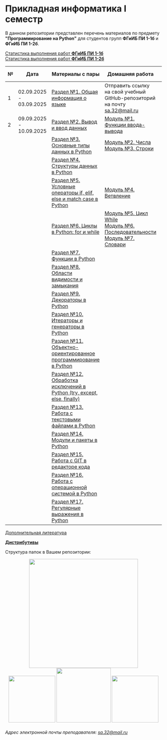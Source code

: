 # Прикладная информатика I семестр
В данном репозитории представлен перечень материалов по предмету **"Программирование на Python"** для студентов групп **ФГиИБ ПИ 1-1б** и **ФГиИБ ПИ 1-2б**.

[Статистика выполнения работ **ФГиИБ ПИ 1-1б**](https://docs.google.com/spreadsheets/d/1CVikRlmecWbLVFZJQ3b6dAR56H7_XW263LFuinffXZw/edit?gid=1016233301#gid=1016233301)  
[Статистика выполнения работ **ФГиИБ ПИ 1-2б**](https://docs.google.com/spreadsheets/d/1CVikRlmecWbLVFZJQ3b6dAR56H7_XW263LFuinffXZw/edit?gid=1533910966#gid=1533910966)  


| №   | Дата       | Материалы с пары                     | Домашняя работа                  | Срок сдачи|
|-----|------------|------------------------------------------------|------------------------------------------------|------------|
| 1   |     02.09.2025 -  03.09.2025      | [Раздел №1. Общая информация о языке](https://colab.research.google.com/drive/1xdkBCi8-zHJ0awPJf3T60RaR9WhePGO3?usp=sharing) |        Отправить ссылку на свой учебный GitHub-репозиторий на почту sa.32@mail.ru                                      | 10.09.2025
| 2   |      09.09.2025 -  10.09.2025            | [Раздел №2. Вывод и ввод данных](https://colab.research.google.com/drive/14iW92CcnOhdWZoJq3xRptA4TSVG7gPLy?usp=sharing) | [Модуль №1. Функции ввода-вывода](https://colab.research.google.com/github/Alexandre77777/python_programming/blob/main/1.%20%D0%97%D0%B0%D0%B4%D0%B0%D0%BD%D0%B8%D1%8F/%D0%9C%D0%BE%D0%B4%D1%83%D0%BB%D1%8C%20%E2%84%961.%20%D0%9E%D0%BF%D0%B5%D1%80%D0%B0%D1%82%D0%BE%D1%80%D1%8B%20%D0%B2%D0%B2%D0%BE%D0%B4%D0%B0-%D0%B2%D1%8B%D0%B2%D0%BE%D0%B4%D0%B0.ipynb) | 15.10.2025
|    |            | [Раздел №3. Основные типы данных в Python](https://colab.research.google.com/drive/1EpQfW0nLJATR8nzWX-IEuxkyvjNvr9D1?usp=sharing) | [Модуль №2. Числа](https://colab.research.google.com/github/Alexandre77777/python_programming/blob/main/1.%20%D0%97%D0%B0%D0%B4%D0%B0%D0%BD%D0%B8%D1%8F/%D0%9C%D0%BE%D0%B4%D1%83%D0%BB%D1%8C%20%E2%84%962.%20%D0%A7%D0%B8%D1%81%D0%BB%D0%B0.ipynb)<br>[Модуль №3. Строки](https://colab.research.google.com/github/Alexandre77777/python_programming/blob/main/1.%20%D0%97%D0%B0%D0%B4%D0%B0%D0%BD%D0%B8%D1%8F/%D0%9C%D0%BE%D0%B4%D1%83%D0%BB%D1%8C%20%E2%84%963.%20%D0%A1%D1%82%D1%80%D0%BE%D0%BA%D0%B8.ipynb) | 15.10.2025
|    |            | [Раздел №4. Структуры данных в Python](https://colab.research.google.com/drive/1HEXJphOlMmsaMtLUu3L45YAvGgmbays-?usp=sharing) |  | 15.10.2025
|    |            | [Раздел №5. Условные операторы if, elif, else и match case в Python](https://colab.research.google.com/drive/1RA7k5V7mPDwHPjt2EJShChrMre5tGyEW?usp=sharing) | [Модуль №4. Ветвление](https://colab.research.google.com/github/Alexandre77777/python_programming/blob/main/1.%20%D0%97%D0%B0%D0%B4%D0%B0%D0%BD%D0%B8%D1%8F/%D0%9C%D0%BE%D0%B4%D1%83%D0%BB%D1%8C%20%E2%84%964.%20%D0%92%D0%B5%D1%82%D0%B2%D0%BB%D0%B5%D0%BD%D0%B8%D0%B5.ipynb) | 15.10.2025
|    |            | [Раздел №6. Циклы в Python: for и while](https://colab.research.google.com/drive/1-rsEzbdP0YDTwI8qcS3ldRHVXQnE8AH5?usp=sharing) | [Модуль №5. Цикл While](https://colab.research.google.com/github/Alexandre77777/python_programming/blob/main/1.%20%D0%97%D0%B0%D0%B4%D0%B0%D0%BD%D0%B8%D1%8F/%D0%9C%D0%BE%D0%B4%D1%83%D0%BB%D1%8C%20%E2%84%965.%20%D0%A6%D0%B8%D0%BA%D0%BB%20While.ipynb)<br> [Модуль №6. Последовательности](https://colab.research.google.com/github/Alexandre77777/python_programming/blob/main/1.%20%D0%97%D0%B0%D0%B4%D0%B0%D0%BD%D0%B8%D1%8F/%D0%9C%D0%BE%D0%B4%D1%83%D0%BB%D1%8C%20%E2%84%966.%20%D0%9F%D0%BE%D1%81%D0%BB%D0%B5%D0%B4%D0%BE%D0%B2%D0%B0%D1%82%D0%B5%D0%BB%D1%8C%D0%BD%D0%BE%D1%81%D1%82%D0%B8.ipynb) <br> [Модуль №7. Словари](https://colab.research.google.com/github/Alexandre77777/python_programming/blob/main/1.%20%D0%97%D0%B0%D0%B4%D0%B0%D0%BD%D0%B8%D1%8F/%D0%9C%D0%BE%D0%B4%D1%83%D0%BB%D1%8C%20%E2%84%967.%20%D0%A1%D0%BB%D0%BE%D0%B2%D0%B0%D1%80%D0%B8.ipynb)| 15.10.2025
|    |            | [Раздел №7. Функции в Python](https://colab.research.google.com/drive/18ZuRgGHoTt_g4MqEqTPtbKlpSlxBZuuQ?usp=sharing) |                                                |
|    |            | [Раздел №8. Области видимости и замыкания](https://colab.research.google.com/drive/1dBASnRdhdWvPgi0uwOCeahbDa5pnfUiw?usp=sharing) |                                                |
|    |            | [Раздел №9. Декораторы в Python](https://colab.research.google.com/drive/1mLXN9eyDSjtwXwrWQHIof2UdJ4UO_whg?usp=sharing) |                                                |
|   |            | [Раздел №10. Итераторы и генераторы в Python](https://colab.research.google.com/drive/1uHK8vEIo65POYQqfd0ekS3JaCgbTij5k?usp=sharing) |                                                |
|   |            | [Раздел №11. Объектно-ориентированное программирование в Python](https://colab.research.google.com/github/Alexandre77777/python_programming/blob/main/4.%20%D0%9A%D0%BE%D0%B4%20%D1%81%20%D0%B7%D0%B0%D0%BD%D1%8F%D1%82%D0%B8%D0%B9/11.%20%D0%9A%D0%BE%D0%B4_%D1%81_%D0%BF%D0%B0%D1%80%D1%8B_08_12_2023_%D0%92%D0%B2%D0%B5%D0%B4%D0%B5%D0%BD%D0%B8%D0%B5_%D0%B2_%D0%9E%D0%9E%D0%9F_Python.ipynb) |                                                |
|   |            | [Раздел №12. Обработка исключений в Python (try, except, else, finally)](https://colab.research.google.com/drive/1MhHwyWWyGbSbsW800DvikVWr8DWSB6VP?usp=sharing) |                                                |
|   |            | [Раздел №13. Работа с текстовыми файлами в Python](https://colab.research.google.com/drive/1ggWVNWAuv4C-6tuB_YtXHyHR8d3nsjJs?usp=sharing) |                                                |
|   |            | [Раздел №14. Модули и пакеты в Python](https://colab.research.google.com/drive/1CxG5QjiWP9oEmMi4LBTo-ItNQ5DOndqA?usp=sharing) |                                                |
|   |            | [Раздел №15. Работа с GIT в редакторе кода](https://colab.research.google.com/drive/1_ttAFLom_SqB4P_U8oBHAc8pC9Eyxc2O?usp=sharing) |                                                |
|   |            | [Раздел №16. Работа с операционной системой в Python](https://colab.research.google.com/drive/1KNmr4b6jFCpTB5em7NTgmSm6_uHR48Jb?usp=sharing) |                                                |
|   |            | [Раздел №17. Регулярные выражения в Python](https://colab.research.google.com/drive/1fFj2-YHQTDAWJvB_k1JHFFynR8zRWab4?usp=sharing) |                                                |


[Дополнительная литература](https://cloud.mail.ru/public/veX3/Aasf7g7U8)

[**Дистрибутивы**](https://cloud.mail.ru/public/BXH2/4NZCkgzFS)

Структура папок в Вашем репозитории:
<div id="header" align="center">
<img src="https://github.com/Alexandre77777/python_programming/assets/86152225/b694b141-5ea1-42f8-bd4b-98d9ac1b760c" width="350">
</div>
<div id="header" align="center">
  <img src="https://i.stack.imgur.com/t4m8n.gif" width="150"/>
  <img src="https://media1.giphy.com/media/v1.Y2lkPTc5MGI3NjExYzRibWc2bmY2YWZncGd3cWY2YmoxYmNtNmJnbXphZjJsN2xpMjZ6ayZlcD12MV9pbnRlcm5hbF9naWZfYnlfaWQmY3Q9Zw/wOR94QhwxXdmGJIVEg/giphy.gif" width="175"/>
  <img src="https://media0.giphy.com/media/v1.Y2lkPTc5MGI3NjExdGdoYmNtamZybXRldXU4bjI0ZnFienhodnVtZHVqbzVvNTJ4MXdxYiZlcD12MV9pbnRlcm5hbF9naWZfYnlfaWQmY3Q9Zw/UcK7JalnjCz0k/giphy.gif" width="150"/>
</div>


###### Адрес электронной почты преподавателя: sa.32@mail.ru
